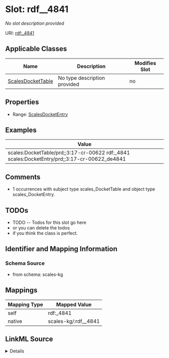 

# Slot: rdf__4841


_No slot description provided_





URI: [rdf:_4841](http://www.w3.org/1999/02/22-rdf-syntax-ns#_4841)



<!-- no inheritance hierarchy -->





## Applicable Classes

| Name | Description | Modifies Slot |
| --- | --- | --- |
| [ScalesDocketTable](../classes/ScalesDocketTable.md) | No type description provided |  no  |







## Properties

* Range: [ScalesDocketEntry](../classes/ScalesDocketEntry.md)






## Examples

| Value |
| --- |
| scales:DocketTable/prd;;3:17-cr-00622 rdf:_4841 scales:DocketEntry/prd;;3:17-cr-00622_de4841 |

## Comments

* 1 occurrences with subject type scales_DocketTable and object type scales_DocketEntry.

## TODOs

* TODO -- Todos for this slot go here
* or you can delete the todos
* if you think the class is perfect.

## Identifier and Mapping Information







### Schema Source


* from schema: scales-kg




## Mappings

| Mapping Type | Mapped Value |
| ---  | ---  |
| self | rdf:_4841 |
| native | scales-kg/:rdf__4841 |




## LinkML Source

<details>
```yaml
name: rdf__4841
description: No slot description provided
todos:
- TODO -- Todos for this slot go here
- or you can delete the todos
- if you think the class is perfect.
comments:
- 1 occurrences with subject type scales_DocketTable and object type scales_DocketEntry.
examples:
- value: scales:DocketTable/prd;;3:17-cr-00622 rdf:_4841 scales:DocketEntry/prd;;3:17-cr-00622_de4841
from_schema: scales-kg
rank: 1000
slot_uri: rdf:_4841
alias: rdf__4841
domain_of:
- scales_DocketTable
range: scales_DocketEntry

```
</details>